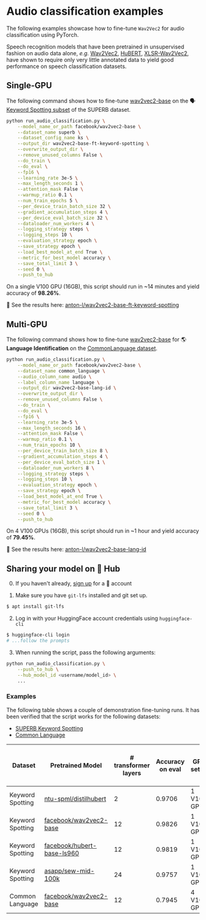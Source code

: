 <!---
Copyright 2021 The HuggingFace Team. All rights reserved.

Licensed under the Apache License, Version 2.0 (the "License");
you may not use this file except in compliance with the License.
You may obtain a copy of the License at

    http://www.apache.org/licenses/LICENSE-2.0

Unless required by applicable law or agreed to in writing, software
distributed under the License is distributed on an "AS IS" BASIS,
WITHOUT WARRANTIES OR CONDITIONS OF ANY KIND, either express or implied.
See the License for the specific language governing permissions and
limitations under the License.
-->

# Audio classification examples

The following examples showcase how to fine-tune `Wav2Vec2` for audio classification using PyTorch.

Speech recognition models that have been pretrained in unsupervised fashion on audio data alone, 
*e.g.* [Wav2Vec2](https://huggingface.co/transformers/master/model_doc/wav2vec2.html), 
[HuBERT](https://huggingface.co/transformers/master/model_doc/hubert.html), 
[XLSR-Wav2Vec2](https://huggingface.co/transformers/master/model_doc/xlsr_wav2vec2.html), have shown to require only 
very little annotated data to yield good performance on speech classification datasets.

## Single-GPU 

The following command shows how to fine-tune [wav2vec2-base](https://huggingface.co/facebook/wav2vec2-base) on the 🗣️ [Keyword Spotting subset](https://huggingface.co/datasets/superb#ks) of the SUPERB dataset.

```bash
python run_audio_classification.py \
    --model_name_or_path facebook/wav2vec2-base \
    --dataset_name superb \
    --dataset_config_name ks \
    --output_dir wav2vec2-base-ft-keyword-spotting \
    --overwrite_output_dir \
    --remove_unused_columns False \
    --do_train \
    --do_eval \
    --fp16 \
    --learning_rate 3e-5 \
    --max_length_seconds 1 \
    --attention_mask False \
    --warmup_ratio 0.1 \
    --num_train_epochs 5 \
    --per_device_train_batch_size 32 \
    --gradient_accumulation_steps 4 \
    --per_device_eval_batch_size 32 \
    --dataloader_num_workers 4 \
    --logging_strategy steps \
    --logging_steps 10 \
    --evaluation_strategy epoch \
    --save_strategy epoch \
    --load_best_model_at_end True \
    --metric_for_best_model accuracy \
    --save_total_limit 3 \
    --seed 0 \
    --push_to_hub
```

On a single V100 GPU (16GB), this script should run in ~14 minutes and yield accuracy of **98.26%**.

👀 See the results here: [anton-l/wav2vec2-base-ft-keyword-spotting](https://huggingface.co/anton-l/wav2vec2-base-ft-keyword-spotting)

## Multi-GPU 

The following command shows how to fine-tune [wav2vec2-base](https://huggingface.co/facebook/wav2vec2-base) for 🌎 **Language Identification** on the [CommonLanguage dataset](https://huggingface.co/datasets/anton-l/common_language).

```bash
python run_audio_classification.py \
    --model_name_or_path facebook/wav2vec2-base \
    --dataset_name common_language \
    --audio_column_name audio \
    --label_column_name language \
    --output_dir wav2vec2-base-lang-id \
    --overwrite_output_dir \
    --remove_unused_columns False \
    --do_train \
    --do_eval \
    --fp16 \
    --learning_rate 3e-5 \
    --max_length_seconds 16 \
    --attention_mask False \
    --warmup_ratio 0.1 \
    --num_train_epochs 10 \
    --per_device_train_batch_size 8 \
    --gradient_accumulation_steps 4 \
    --per_device_eval_batch_size 1 \
    --dataloader_num_workers 8 \
    --logging_strategy steps \
    --logging_steps 10 \
    --evaluation_strategy epoch \
    --save_strategy epoch \
    --load_best_model_at_end True \
    --metric_for_best_model accuracy \
    --save_total_limit 3 \
    --seed 0 \
    --push_to_hub
```

On 4 V100 GPUs (16GB), this script should run in ~1 hour and yield accuracy of **79.45%**.

👀 See the results here: [anton-l/wav2vec2-base-lang-id](https://huggingface.co/anton-l/wav2vec2-base-lang-id)

## Sharing your model on 🤗 Hub

0. If you haven't already, [sign up](https://huggingface.co/join) for a 🤗 account

1. Make sure you have `git-lfs` installed and git set up.

```bash
$ apt install git-lfs
```

2. Log in with your HuggingFace account credentials using `huggingface-cli`

```bash
$ huggingface-cli login
# ...follow the prompts
```

3. When running the script, pass the following arguments:

```bash
python run_audio_classification.py \
    --push_to_hub \
    --hub_model_id <username/model_id> \
    ...
```

### Examples

The following table shows a couple of demonstration fine-tuning runs.
It has been verified that the script works for the following datasets:

- [SUPERB Keyword Spotting](https://huggingface.co/datasets/superb#ks)
- [Common Language](https://huggingface.co/datasets/common_language)

| Dataset | Pretrained Model | # transformer layers | Accuracy on eval | GPU setup | Training time | Fine-tuned Model & Logs |
|---------|------------------|----------------------|------------------|-----------|---------------|--------------------------|
| Keyword Spotting | [ntu-spml/distilhubert](https://huggingface.co/ntu-spml/distilhubert) | 2 | 0.9706 | 1 V100 GPU | 11min  | [here](https://huggingface.co/anton-l/distilhubert-ft-keyword-spotting) | 
| Keyword Spotting | [facebook/wav2vec2-base](https://huggingface.co/facebook/wav2vec2-base) | 12 | 0.9826 | 1 V100 GPU | 14min  | [here](https://huggingface.co/anton-l/wav2vec2-base-ft-keyword-spotting) |
| Keyword Spotting | [facebook/hubert-base-ls960](https://huggingface.co/facebook/hubert-base-ls960) | 12 | 0.9819 | 1 V100 GPU | 14min  | [here](https://huggingface.co/anton-l/hubert-base-ft-keyword-spotting) |
| Keyword Spotting | [asapp/sew-mid-100k](https://huggingface.co/asapp/sew-mid-100k) | 24 | 0.9757 | 1 V100 GPU | 15min  | [here](https://huggingface.co/anton-l/sew-mid-100k-ft-keyword-spotting) |
| Common Language | [facebook/wav2vec2-base](https://huggingface.co/facebook/wav2vec2-base) | 12 | 0.7945 | 4 V100 GPUs | 1h10m  | [here](https://huggingface.co/anton-l/wav2vec2-base-lang-id) |
